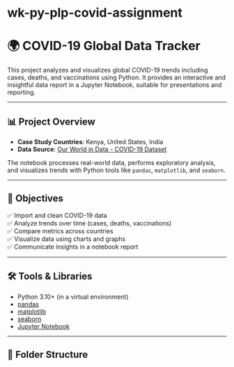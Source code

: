 # wk-py-plp-covid-assignment

# 🌍 COVID-19 Global Data Tracker

This project analyzes and visualizes global COVID-19 trends including cases, deaths, and vaccinations using Python. It provides an interactive and insightful data report in a Jupyter Notebook, suitable for presentations and reporting.

---

## 📊 Project Overview

- **Case Study Countries**: Kenya, United States, India  
- **Data Source**: [Our World in Data - COVID-19 Dataset](https://github.com/owid/covid-19-data/tree/master/public/data)

The notebook processes real-world data, performs exploratory analysis, and visualizes trends with Python tools like `pandas`, `matplotlib`, and `seaborn`.

---

## 🚀 Objectives

✅ Import and clean COVID-19 data  
✅ Analyze trends over time (cases, deaths, vaccinations)  
✅ Compare metrics across countries  
✅ Visualize data using charts and graphs  
✅ Communicate insights in a notebook report  

---

## 🛠 Tools & Libraries

- Python 3.10+ (in a virtual environment)
- [pandas](https://pandas.pydata.org/)
- [matplotlib](https://matplotlib.org/)
- [seaborn](https://seaborn.pydata.org/)
- [Jupyter Notebook](https://jupyter.org/)

---

## 📁 Folder Structure

